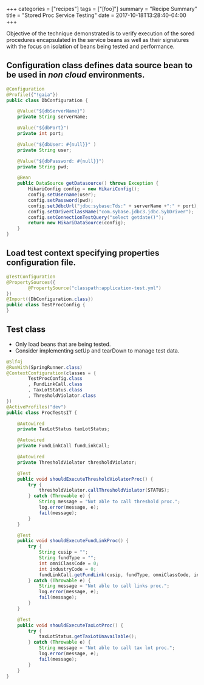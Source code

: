 +++
categories = ["recipes"]
tags = ["[foo]"]
summary = "Recipe Summary"
title = "Stored Proc Service Testing"
date = 2017-10-18T13:28:40-04:00
+++

Objective of the technique demonstrated is to verify execution of the sored procedures encapsulated in the service beans
as well as their signatures with the focus on isolation of beans being tested and performance.

##  Configuration class defines data source bean to be used in _non cloud_ environments.

```java
@Configuration
@Profile({"!gaia"})
public class DbConfiguration {

    @Value("${dbServerName}")
    private String serverName;

    @Value("${dbPort}")
    private int port;

    @Value("${dbUser: #{null}}" )
    private String user;

    @Value("${dbPassword: #{null}}")
    private String pwd;

    @Bean
    public DataSource getDatasource() throws Exception {
        HikariConfig config = new HikariConfig();
        config.setUsername(user);
        config.setPassword(pwd);
        config.setJdbcUrl("jdbc:sybase:Tds:" + serverName +":" + port);
        config.setDriverClassName("com.sybase.jdbc3.jdbc.SybDriver");
        config.setConnectionTestQuery("select getdate()");
        return new HikariDataSource(config);
    }
}
```

## Load test context specifying properties configuration file.

```java
@TestConfiguration
@PropertySources({
        @PropertySource("classpath:application-test.yml")
})
@Import({DbConfiguration.class})
public class TestProcConfig {
}
```

## Test class

- Only load beans that are being tested.
- Consider implementing setUp and tearDown to manage test data.

```java
@Slf4j
@RunWith(SpringRunner.class)
@ContextConfiguration(classes = {
        TestProcConfig.class
        , FundLinkCall.class
        , TaxLotStatus.class
        , ThresholdViolator.class
})
@ActiveProfiles("dev")
public class ProcTestsIT {

    @Autowired
    private TaxLotStatus taxLotStatus;

    @Autowired
    private FundLinkCall fundLinkCall;

    @Autowired
    private ThresholdViolator thresholdViolator;

    @Test
    public void shouldExecuteThresholdViolatorProc() {
        try {
            thresholdViolator.callThresholdViolator(STATUS);
        } catch (Throwable e) {
            String message = "Not able to call threshold proc.";
            log.error(message, e);
            fail(message);
        }
    }

    @Test
    public void shouldExecuteFundLinkProc() {
        try {
            String cusip = "";
            String fundType = "";
            int omniClassCode = 0;
            int industryCode = 0;
            fundLinkCall.getFundLink(cusip, fundType, omniClassCode, industryCode);
        } catch (Throwable e) {
            String message = "Not able to call links proc.";
            log.error(message, e);
            fail(message);
        }
    }

    @Test
    public void shouldExecuteTaxLotProc() {
        try {
            taxLotStatus.getTaxLotUnavailable();
        } catch (Throwable e) {
            String message = "Not able to call tax lot proc.";
            log.error(message, e);
            fail(message);
        }
    }
}

```
